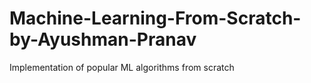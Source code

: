 # Machine-Learning-From-Scratch-by-Ayushman-Pranav
Implementation of popular ML algorithms from scratch
